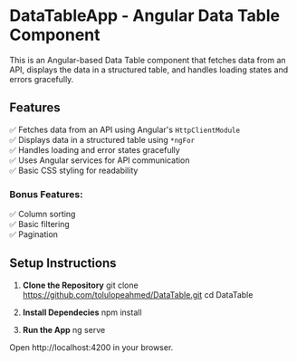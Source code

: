 # DataTableApp - Angular Data Table Component

This is an Angular-based Data Table component that fetches data from an API, displays the data in a structured table, and handles loading states and errors gracefully.

## Features

✅ Fetches data from an API using Angular's `HttpClientModule`  
✅ Displays data in a structured table using `*ngFor`  
✅ Handles loading and error states gracefully  
✅ Uses Angular services for API communication  
✅ Basic CSS styling for readability

### Bonus Features:

✅ Column sorting  
✅ Basic filtering  
✅ Pagination

## Setup Instructions

1. **Clone the Repository**
   git clone https://github.com/tolulopeahmed/DataTable.git
   cd DataTable

2. **Install Dependecies**
   npm install

3. **Run the App**
   ng serve

Open http://localhost:4200 in your browser.

